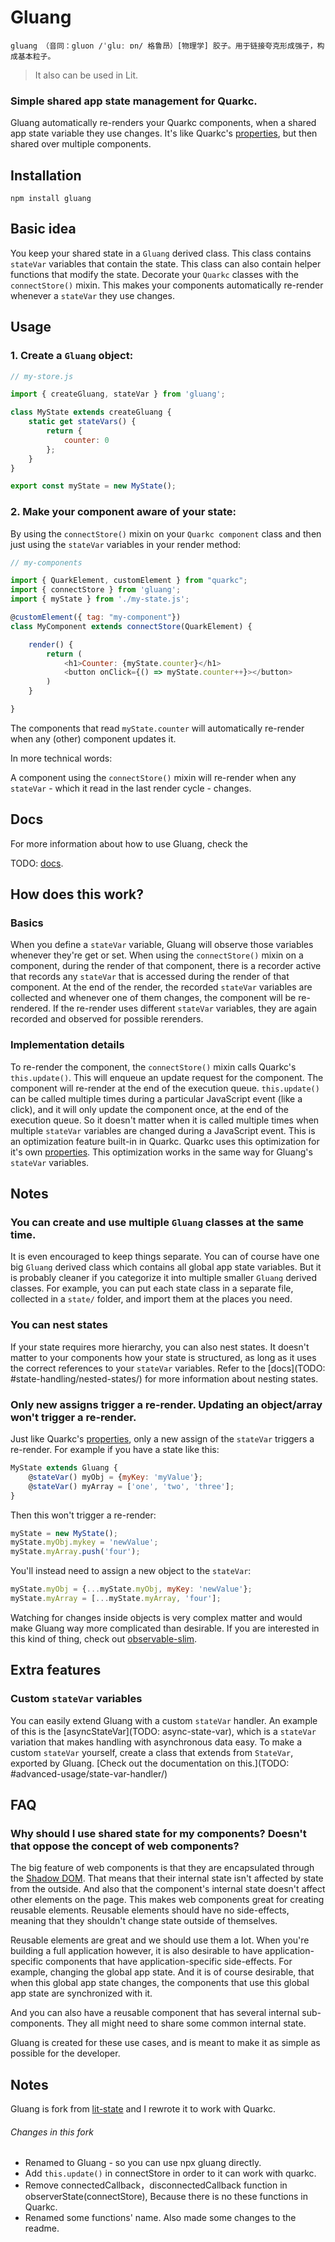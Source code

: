 # Gluang

```gluang （音同：gluon /ˈɡluː ɒn/ 格鲁昂）[物理学] 胶子。用于链接夸克形成强子，构成基本粒子。```

> It also can be used in Lit.

### Simple shared app state management for Quarkc.

Gluang automatically re-renders your Quarkc components, when a shared app
state variable they use changes. It's like Quarkc's
[properties](https://quarkc.hellobike.com/#/zh-CN/docs/reactive), but
then shared over multiple components.


## Installation

```
npm install gluang
```


## Basic idea

You keep your shared state in a `Gluang` derived class. This class contains
`stateVar` variables that contain the state. This class can also contain helper
functions that modify the state. Decorate your `Quarkc` classes with the
`connectStore()` mixin. This makes your components automatically re-render
whenever a `stateVar` they use changes.


## Usage

### 1. Create a `Gluang` object:

```javascript
// my-store.js

import { createGluang, stateVar } from 'gluang';

class MyState extends createGluang {
    static get stateVars() {
        return {
            counter: 0
        };
    }
}

export const myState = new MyState();
```

### 2. Make your component aware of your state:

By using the `connectStore()` mixin on your `Quarkc component` class and then just
using the `stateVar` variables in your render method:

```javascript
// my-components

import { QuarkElement, customElement } from "quarkc";
import { connectStore } from 'gluang';
import { myState } from './my-state.js';

@customElement({ tag: "my-component"})
class MyComponent extends connectStore(QuarkElement) {

    render() {
        return (
            <h1>Counter: {myState.counter}</h1>
            <button onClick={() => myState.counter++}></button>
        )
    }

}
```

The components that read `myState.counter` will automatically re-render when
any (other) component updates it.

In more technical words:

A component using the `connectStore()` mixin will re-render when any
`stateVar` - which it read in the last render cycle - changes.


## Docs

For more information about how to use Gluang, check the

TODO: [docs](https://TODO).


## How does this work?


### Basics

When you define a `stateVar` variable, Gluang will observe those variables
whenever they're get or set. When using the `connectStore()` mixin on a
component, during the render of that component, there is a recorder active that
records any `stateVar` that is accessed during the render of that component. At
the end of the render, the recorded `stateVar` variables are collected and
whenever one of them changes, the component will be re-rendered. If the
re-render uses different `stateVar` variables, they are again recorded and
observed for possible rerenders.


### Implementation details

To re-render the component, the `connectStore()` mixin calls Quarkc's
`this.update()`. This will enqueue an update request for the component. The
component will re-render at the end of the execution queue.
`this.update()` can be called multiple times during a particular
JavaScript event (like a click), and it will only update the component once, at
the end of the execution queue. So it doesn't matter when it is called multiple
times when multiple `stateVar` variables are changed during a JavaScript event.
This is an optimization feature built-in in Quarkc. Quarkc uses this
optimization for it's own
[properties](https://quarkc.hellobike.com/#/zh-CN/docs/reactive). This
optimization works in the same way for Gluang's `stateVar` variables.


## Notes

### You can create and use multiple `Gluang` classes at the same time.

It is even encouraged to keep things separate. You can of course have one big
`Gluang` derived class which contains all global app state variables. But it
is probably cleaner if you categorize it into multiple smaller `Gluang`
derived classes. For example, you can put each state class in a separate file,
collected in a `state/` folder, and import them at the places you need.


### You can nest states

If your state requires more hierarchy, you can also nest states. It doesn't
matter to your components how your state is structured, as long as it uses the
correct references to your `stateVar` variables. Refer to the
[docs](TODO: #state-handling/nested-states/)
for more information about nesting states.


### Only new assigns trigger a re-render. Updating an object/array won't trigger a re-render.

Just like Quarkc's
[properties](https://quarkc.hellobike.com/#/zh-CN/docs/reactive), only a
new assign of the `stateVar` triggers a re-render. For example if you have a
state like this:

```javascript
MyState extends Gluang {
    @stateVar() myObj = {myKey: 'myValue'};
    @stateVar() myArray = ['one', 'two', 'three'];
}
```

Then this won't trigger a re-render:

```javascript
myState = new MyState();
myState.myObj.mykey = 'newValue';
myState.myArray.push('four');
```

You'll instead need to assign a new object to the `stateVar`:

```javascript
myState.myObj = {...myState.myObj, myKey: 'newValue'};
myState.myArray = [...myState.myArray, 'four'];
```

Watching for changes inside objects is very complex matter and would make
Gluang way more complicated than desirable. If you are interested in this
kind of thing, check out
[observable-slim](https://github.com/ElliotNB/observable-slim).


## Extra features

### Custom `stateVar` variables

You can easily extend Gluang with a custom `stateVar` handler. An example of
this is the [asyncStateVar](TODO: async-state-var),
which is a `stateVar` variation that makes handling with asynchronous data
easy. To make a custom `stateVar` yourself, create a class that extends from
`StateVar`, exported by Gluang.
[Check out the documentation on this.](TODO: #advanced-usage/state-var-handler/)


## FAQ


### Why should I use shared state for my components? Doesn't that oppose the concept of web components?

The big feature of web components is that they are encapsulated through the
[Shadow DOM](https://developer.mozilla.org/en-US/docs/Web/Web_Components/Using_shadow_DOM).
That means that their internal state isn't affected by state from the outside.
And also that the component's internal state doesn't affect other elements on
the page. This makes web components great for creating reusable elements.
Reusable elements should have no side-effects, meaning that they shouldn't
change state outside of themselves.

Reusable elements are great and we should use them a lot. When you're building
a full application however, it is also desirable to have application-specific
components that have application-specific side-effects. For example, changing
the global app state. And it is of course desirable, that when this global app
state changes, the components that use this global app state are synchronized
with it.

And you can also have a reusable component that has several internal
sub-components. They all might need to share some common internal state.

Gluang is created for these use cases, and is meant to make it as simple as
possible for the developer.


## Notes

Gluang is fork from [lit-state](https://github.com/gitaarik/lit-state) and I rewrote it to work with Quarkc.

###### Changes in this fork
- Renamed to Gluang - so you can use npx gluang directly.
- Add `this.update()` in connectStore in order to it can work with quarkc.
- Remove connectedCallback，disconnectedCallback function in observerState(connectStore),
Because there is no these functions in Quarkc.
- Renamed some functions' name. Also made some changes to the readme.
